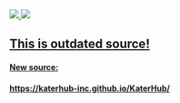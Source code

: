 <div align="left">
  <a href="https://katerhub-inc.github.io/KaterHub/template.lua" target="_blank"><img src="https://img.shields.io/badge/Updated_Source-Source?logo=github&color=green&link=https%3A%2F%2Fraw.githubusercontent.com%2FKaterHub-Inc%2FKaterHub%2Fmain%2Ftemplate.lua">  
  <a href="https://discord.gg/kSBmA2qKEp" target="_blank"><img src="https://img.shields.io/discord/1095027366327234685?logo=discord&label=Join%20our%20Discord!&color=ba34eb">  
  <h2>This is outdated source!</h2>
    <h4>New source:</h4>
    <h4>https://katerhub-inc.github.io/KaterHub/</h4>
  </img></a>
</div>
